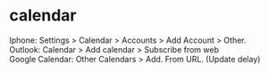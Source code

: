 # calendar
Iphone: Settings > Calendar > Accounts > Add Account > Other. \
Outlook: Calendar > Add calendar > Subscribe from web \
Google Calendar: Other Calendars > Add. From URL. (Update delay)

